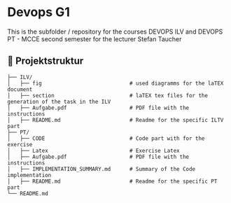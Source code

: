 # Devops G1

This is the subfolder / repository for the courses DEVOPS ILV and DEVOPS PT - MCCE second semester for the lecturer Stefan Taucher
## 📁 Projektstruktur

```
├── ILV/
│   ├── fig                            # used diagramms for the laTEX document
│   ├── section                        # laTEX tex files for the generation of the task in the ILV
│   ├── Aufgabe.pdf                    # PDF file with the instructions
│   ├── README.md                      # Readme for the specific ILTV part
├── PT/
│   ├── CODE                           # Code part with for the exercise
│   ├── Latex                          # Exercise Latex 
│   ├── Aufgabe.pdf                    # PDF file with the instructions
│   ├── IMPLEMENTATION_SUMMARY.md      # Summary of the Code implementation 
│   ├── README.md                      # Readme for the specific PT part
└── README.md
```